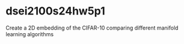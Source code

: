 # dsei2100s24hw5p1
Create a 2D embedding of the CIFAR-10 comparing different manifold learning algorithms
